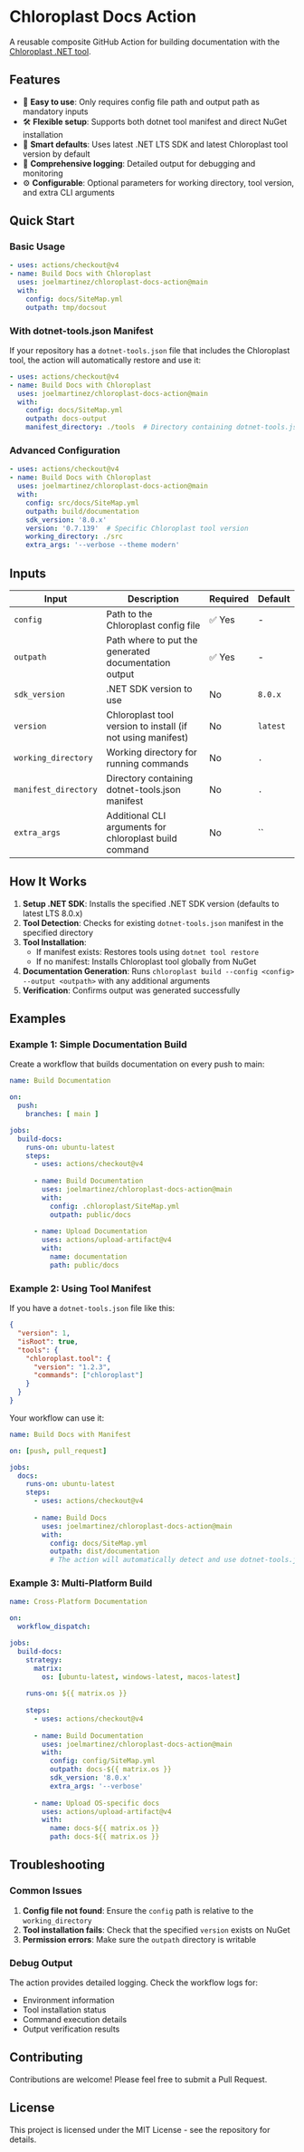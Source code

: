 # Chloroplast Docs Action

A reusable composite GitHub Action for building documentation with the [Chloroplast .NET tool](https://www.nuget.org/packages/Chloroplast.Tool).

## Features

- 🔧 **Easy to use**: Only requires config file path and output path as mandatory inputs
- 🛠️ **Flexible setup**: Supports both dotnet tool manifest and direct NuGet installation
- 🎯 **Smart defaults**: Uses latest .NET LTS SDK and latest Chloroplast tool version by default  
- 📝 **Comprehensive logging**: Detailed output for debugging and monitoring
- ⚙️ **Configurable**: Optional parameters for working directory, tool version, and extra CLI arguments

## Quick Start

### Basic Usage

```yaml
- uses: actions/checkout@v4
- name: Build Docs with Chloroplast
  uses: joelmartinez/chloroplast-docs-action@main
  with:
    config: docs/SiteMap.yml 
    outpath: tmp/docsout
```

### With dotnet-tools.json Manifest

If your repository has a `dotnet-tools.json` file that includes the Chloroplast tool, the action will automatically restore and use it:

```yaml
- uses: actions/checkout@v4
- name: Build Docs with Chloroplast
  uses: joelmartinez/chloroplast-docs-action@main
  with:
    config: docs/SiteMap.yml
    outpath: docs-output
    manifest_directory: ./tools  # Directory containing dotnet-tools.json
```

### Advanced Configuration

```yaml
- uses: actions/checkout@v4
- name: Build Docs with Chloroplast
  uses: joelmartinez/chloroplast-docs-action@main
  with:
    config: src/docs/SiteMap.yml
    outpath: build/documentation
    sdk_version: '8.0.x'
    version: '0.7.139'  # Specific Chloroplast tool version
    working_directory: ./src
    extra_args: '--verbose --theme modern'
```

## Inputs

| Input | Description | Required | Default |
|-------|-------------|----------|---------|
| `config` | Path to the Chloroplast config file | ✅ Yes | - |
| `outpath` | Path where to put the generated documentation output | ✅ Yes | - |
| `sdk_version` | .NET SDK version to use | No | `8.0.x` |
| `version` | Chloroplast tool version to install (if not using manifest) | No | `latest` |
| `working_directory` | Working directory for running commands | No | `.` |
| `manifest_directory` | Directory containing dotnet-tools.json manifest | No | `.` |
| `extra_args` | Additional CLI arguments for chloroplast build command | No | `` |

## How It Works

1. **Setup .NET SDK**: Installs the specified .NET SDK version (defaults to latest LTS 8.0.x)
2. **Tool Detection**: Checks for existing `dotnet-tools.json` manifest in the specified directory
3. **Tool Installation**: 
   - If manifest exists: Restores tools using `dotnet tool restore`
   - If no manifest: Installs Chloroplast tool globally from NuGet
4. **Documentation Generation**: Runs `chloroplast build --config <config> --output <outpath>` with any additional arguments
5. **Verification**: Confirms output was generated successfully

## Examples

### Example 1: Simple Documentation Build

Create a workflow that builds documentation on every push to main:

```yaml
name: Build Documentation

on:
  push:
    branches: [ main ]

jobs:
  build-docs:
    runs-on: ubuntu-latest
    steps:
      - uses: actions/checkout@v4
      
      - name: Build Documentation
        uses: joelmartinez/chloroplast-docs-action@main
        with:
          config: .chloroplast/SiteMap.yml
          outpath: public/docs
      
      - name: Upload Documentation
        uses: actions/upload-artifact@v4
        with:
          name: documentation
          path: public/docs
```

### Example 2: Using Tool Manifest

If you have a `dotnet-tools.json` file like this:

```json
{
  "version": 1,
  "isRoot": true,
  "tools": {
    "chloroplast.tool": {
      "version": "1.2.3",
      "commands": ["chloroplast"]
    }
  }
}
```

Your workflow can use it:

```yaml
name: Build Docs with Manifest

on: [push, pull_request]

jobs:
  docs:
    runs-on: ubuntu-latest
    steps:
      - uses: actions/checkout@v4
      
      - name: Build Docs
        uses: joelmartinez/chloroplast-docs-action@main
        with:
          config: docs/SiteMap.yml
          outpath: dist/documentation
          # The action will automatically detect and use dotnet-tools.json
```

### Example 3: Multi-Platform Build

```yaml
name: Cross-Platform Documentation

on:
  workflow_dispatch:

jobs:
  build-docs:
    strategy:
      matrix:
        os: [ubuntu-latest, windows-latest, macos-latest]
    
    runs-on: ${{ matrix.os }}
    
    steps:
      - uses: actions/checkout@v4
      
      - name: Build Documentation
        uses: joelmartinez/chloroplast-docs-action@main
        with:
          config: config/SiteMap.yml
          outpath: docs-${{ matrix.os }}
          sdk_version: '8.0.x'
          extra_args: '--verbose'
      
      - name: Upload OS-specific docs
        uses: actions/upload-artifact@v4
        with:
          name: docs-${{ matrix.os }}
          path: docs-${{ matrix.os }}
```

## Troubleshooting

### Common Issues

1. **Config file not found**: Ensure the `config` path is relative to the `working_directory`
2. **Tool installation fails**: Check that the specified `version` exists on NuGet
3. **Permission errors**: Make sure the `outpath` directory is writable

### Debug Output

The action provides detailed logging. Check the workflow logs for:
- Environment information
- Tool installation status  
- Command execution details
- Output verification results

## Contributing

Contributions are welcome! Please feel free to submit a Pull Request.

## License

This project is licensed under the MIT License - see the repository for details.
